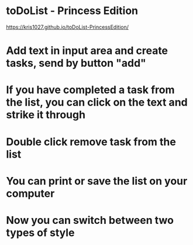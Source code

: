 # toDoList - Princess Edition

https://kris1027.github.io/toDoList-PrincessEdition/

# Add text in input area and create tasks, send by button "add"
# If you have completed a task from the list, you can click on the text and strike it through
# Double click remove task from the list
# You can print or save the list on your computer
# Now you can switch between two types of style
